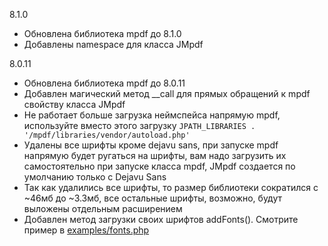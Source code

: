 8.1.0
- Обновлена библиотека mpdf до 8.1.0
- Добавлены namespace для класса JMpdf

8.0.11
- Обновлена библиотека mpdf до 8.0.11
- Добавлен магический метод __call для прямых обращений к mpdf свойству класса JMpdf
- Не работает больше загрузка неймспейса напрямую mpdf, используйте вместо этого загрузку ```JPATH_LIBRARIES . '/mpdf/libraries/vendor/autoload.php'```
- Удалены все шрифты кроме dejavu sans, при запуске mpdf напрямую будет ругаться на шрифты, вам надо загрузить их самостоятельно при запуске класса mpdf, JMpdf создается по умолчанию только с Dejavu Sans
- Так как удалились все шрифты, то размер библиотеки сократился с ~46мб до ~3.3мб, все остальные шрифты, возможно, будут выложены отдельным расширением
- Добавлен метод загрузки своих шрифтов addFonts(). Смотрите пример в [examples/fonts.php](https://github.com/Delo-Design/jmpdf/blob/master/examples/fonts.php)